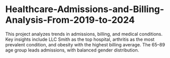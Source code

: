 # Healthcare-Admissions-and-Billing-Analysis-From-2019-to-2024
This project analyzes trends in admissions, billing, and medical conditions. Key insights include LLC Smith as the top hospital, arthritis as the most prevalent condition, and obesity with the highest billing average. The 65–89 age group leads admissions, with balanced gender distribution.
